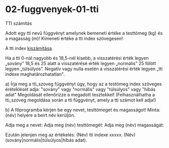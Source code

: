 # 02-fuggvenyek-01-tti
TTI számítás

Adott egy tti nevű függvényt amelynek bemeneti értéke a testtömeg (kg) és a magasság (m)! Kimeneti értéke a tti index szövegesen!

A tti index [kiszámítása](https://hu.wikipedia.org/wiki/Testt%C3%B6megindex).


Ha a tti 0-nál nagyobb és 18,5-nél kisebb, a visszatérési érték legyen „sovány”
18,5 és 25 alatt a visszatérésé érték legyen „normális”
25 fölött legyen „túlsúlyos”.
Negatív vagy nulla esetén a visszatérési érték legyen „tti indexe maghatározhatatlan".

a)
Írja meg a tti_szoveg függvényt úgy, hogy az a testömeg index szöveges éréteklését adja: "sovány" vagy "normális" vagy "túlsúlyos" vagy "hibás adat"
Megoldását ellenőrizze a megadott tesztekkel!
(Felhasználhatha a tti_szoveg megoldása során a tti függvényt, amely a tti számot kell adja!)

b)
A főprogramba kérjen be egy nevet, testtömeget és magasságot!
Minta: (név) helyére a beírt név kerüljön.

Adja meg a nevet:
Adja meg (név) testtömegét:
Adja meg (név) magasságát:

Ezután jelenjen meg az értékelés:
(Név) tti indexe xxxxx.
(Név) (sovány|normális|túlsúlyos|hibás adat).

